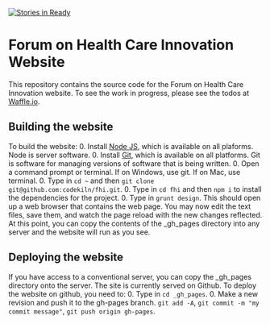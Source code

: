 [![Stories in Ready](https://badge.waffle.io/codekiln/fhi.png?label=ready&title=Ready)](https://waffle.io/codekiln/fhi)
# Forum on Health Care Innovation Website
This repository contains the source code for the Forum on Health Care Innovation website. To see the work in progress, please see the todos at [Waffle.io](https://waffle.io/codekiln/fhi).

## Building the website
To build the website: 
0.  Install [Node JS](http://nodejs.org/), which is available on all plaforms. Node is server software. 
0.  Install [Git](http://git-scm.com/), which is available on all platforms. Git is software for managing versions of software that is being written.
0.  Open a command prompt or terminal. If on Windows, use git. If on Mac, use terminal.
0.  Type in `cd ~` and then `git clone git@github.com:codekiln/fhi.git`. 
0.  Type in `cd fhi` and then `npm i` to install the dependencies for the project. 
0.  Type in `grunt design`. This should open up a web browser that contains the web page. You may now edit the text files, save them, and watch the page reload with the new changes reflected. At this point, you can copy the contents of the _gh_pages directory into any server and the website will run as you see.

## Deploying the website
If you have access to a conventional server, you can copy the _gh_pages directory onto the server. The site is currently served on Github. To deploy the website on github, you need to:
0.   Type in `cd _gh_pages`. 
0.   Make a new revision and push it to the gh-pages branch. `git add -A`, `git commit -m "my commit message"`, `git push origin gh-pages`. 